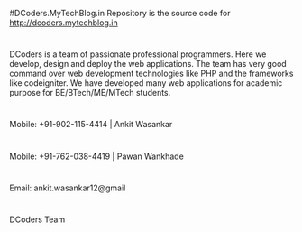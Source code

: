 #DCoders.MyTechBlog.in
Repository is the source code for http://dcoders.mytechblog.in
#
DCoders is a team of passionate professional programmers. Here we develop, design and deploy the web applications.
The team has very good command over web development technologies like PHP and the frameworks like codeigniter.
We have developed many web applications for academic purpose for BE/BTech/ME/MTech students.
#
Mobile: +91-902-115-4414 | Ankit Wasankar
#
Mobile: +91-762-038-4419 | Pawan Wankhade
#
Email: ankit.wasankar12@gmail
#
DCoders Team
